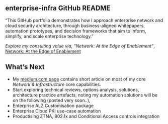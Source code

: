 ## enterprise-infra GitHub README 
“This GitHub portfolio demonstrates how I approach enterprise network and cloud security architecture, through 
business-aligned whitepapers, automation prototypes, and decision frameworks that aim to inform, simplify, and 
scale enterprise technology.”

*Explore my consulting value via, "Network: At the Edge of Enablement"*,
[Network: At the Edge of Enablement](https://github.com/marclandy/enterprise-infra/blob/marclandy-integration/architecture%20practice/consulting/network_edge_of_enablement.md)

## What’s Next
- My [medium.com page](https://medium.com/@marclandy.me) contains short article on most of my core *Network & Infrastructure* core capabilities.
- Start exploring technical reviews, options analysis, solutions, architecture practice artefacts, noting my automation solutions will be on the following (posted very soon..),
- Enterprise ALZ Customisation package
- Enterprise Cloud PKI use-case automation
- Productising ZTNA, 802.1x and Conditional Access controls integration
